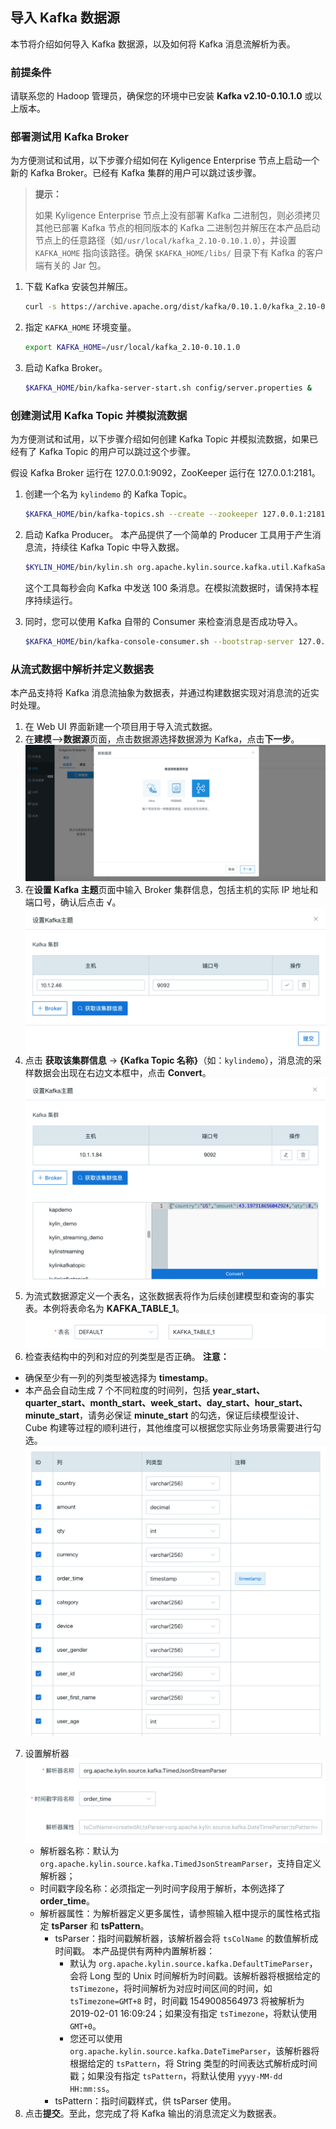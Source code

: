 ## 导入 Kafka 数据源

本节将介绍如何导入 Kafka 数据源，以及如何将 Kafka 消息流解析为表。

### 前提条件

请联系您的 Hadoop 管理员，确保您的环境中已安装 **Kafka v2.10-0.10.1.0** 或以上版本。

### 部署测试用 Kafka Broker

为方便测试和试用，以下步骤介绍如何在 Kyligence Enterprise 节点上启动一个新的 Kafka Broker。已经有 Kafka 集群的用户可以跳过该步骤。

> **提示：**
> 
> 如果 Kyligence Enterprise 节点上没有部署 Kafka 二进制包，则必须拷贝其他已部署 Kafka 节点的相同版本的 Kafka 二进制包并解压在本产品启动节点上的任意路径（如`/usr/local/kafka_2.10-0.10.1.0`），并设置 `KAFKA_HOME` 指向该路径。确保 `$KAFKA_HOME/libs/` 目录下有 Kafka 的客户端有关的 Jar 包。

1. 下载 Kafka 安装包并解压。
   ```sh
   curl -s https://archive.apache.org/dist/kafka/0.10.1.0/kafka_2.10-0.10.1.0.tgz | tar -xz -C /usr/local/
   ```
2. 指定 `KAFKA_HOME` 环境变量。
   ```sh
   export KAFKA_HOME=/usr/local/kafka_2.10-0.10.1.0
   ```
3. 启动 Kafka Broker。
   ```sh
   $KAFKA_HOME/bin/kafka-server-start.sh config/server.properties &
   ```


### 创建测试用 Kafka Topic 并模拟流数据

为方便测试和试用，以下步骤介绍如何创建 Kafka Topic 并模拟流数据，如果已经有了 Kafka Topic 的用户可以跳过这个步骤。

假设 Kafka Broker 运行在 127.0.0.1:9092，ZooKeeper 运行在 127.0.0.1:2181。

1. 创建一个名为 `kylindemo` 的 Kafka Topic。
   ```sh
   $KAFKA_HOME/bin/kafka-topics.sh --create --zookeeper 127.0.0.1:2181 --replication-factor 1 --partitions 3 --topic kylindemo
   ```

2. 启动 Kafka Producer。
   本产品提供了一个简单的 Producer 工具用于产生消息流，持续往 Kafka Topic 中导入数据。

   ```sh
   $KYLIN_HOME/bin/kylin.sh org.apache.kylin.source.kafka.util.KafkaSampleProducer --topic kylindemo --broker 127.0.0.1:9092
   ```
   这个工具每秒会向 Kafka 中发送 100 条消息。在模拟流数据时，请保持本程序持续运行。

3. 同时，您可以使用 Kafka 自带的 Consumer 来检查消息是否成功导入。
   ```sh
   $KAFKA_HOME/bin/kafka-console-consumer.sh --bootstrap-server 127.0.0.1:9092 --topic kylindemo --from-beginning
   ```

### 从流式数据中解析并定义数据表

本产品支持将 Kafka 消息流抽象为数据表，并通过构建数据实现对消息流的近实时处理。

1. 在 Web UI 界面新建一个项目用于导入流式数据。
2. 在**建模**-->**数据源**页面，点击数据源选择数据源为 Kafka，点击**下一步**。
   ![选择数据源](images/kafka_import.cn.png)
3. 在**设置 Kafka 主题**页面中输入 Broker 集群信息，包括主机的实际 IP 地址和端口号，确认后点击  √。
   ![输入 Broker 集群信息](images/kafka_setting.png)
4. 点击 **获取该集群信息** -> **{Kafka Topic 名称}**（如：`kylindemo`），消息流的采样数据会出现在右边文本框中，点击 **Convert**。
   ![获取 Broker 集群信息](images/kafka_info.png)
5. 为流式数据源定义一个表名，这张数据表将作为后续创建模型和查询的事实表。本例将表命名为 **KAFKA_TABLE_1**。
   ![为流式数据源定义表名](images/kafka_name.png)
6. 检查表结构中的列和对应的列类型是否正确。
  **注意：** 
  - 确保至少有一列的列类型被选择为 **timestamp**。
  - 本产品会自动生成 7 个不同粒度的时间列，包括 **year_start、quarter_start、month_start、week_start、day_start、hour_start、minute_start**，请务必保证 **minute_start** 的勾选，保证后续模型设计、Cube 构建等过程的顺利进行，其他维度可以根据您实际业务场景需要进行勾选。
  ![至少一列为 timestamp](images/kafka_check_timestamp.png)
7. 设置解析器
   ![设置解析器](images/kafka_parser.png)
   - 解析器名称：默认为 `org.apache.kylin.source.kafka.TimedJsonStreamParser`，支持自定义解析器；
   - 时间戳字段名称：必须指定一列时间字段用于解析，本例选择了 **order_time**。
   - 解析器属性：为解析器定义更多属性，请参照输入框中提示的属性格式指定 **tsParser** 和 **tsPattern**。
     - tsParser：指时间戳解析器，该解析器会将 `tsColName` 的数值解析成时间戳。
       本产品提供有两种内置解析器：
       - 默认为 `org.apache.kylin.source.kafka.DefaultTimeParser`，会将 Long 型的 Unix 时间解析为时间戳。该解析器将根据给定的 `tsTimezone`，将时间解析为对应时间区间的时间，如 `tsTimezone=GMT+8` 时，时间戳 1549008564973 将被解析为 2019-02-01 16:09:24；如果没有指定 `tsTimezone`，将默认使用 `GMT+0`。
       - 您还可以使用 `org.apache.kylin.source.kafka.DateTimeParser`，该解析器将根据给定的 `tsPattern`，将 String 类型的时间表达式解析成时间戳；如果没有指定 `tsPattern`，将默认使用 `yyyy-MM-dd HH:mm:ss`。
     - tsPattern：指时间戳样式，供 tsParser 使用。
8. 点击**提交**。至此，您完成了将 Kafka 输出的消息流定义为数据表。
